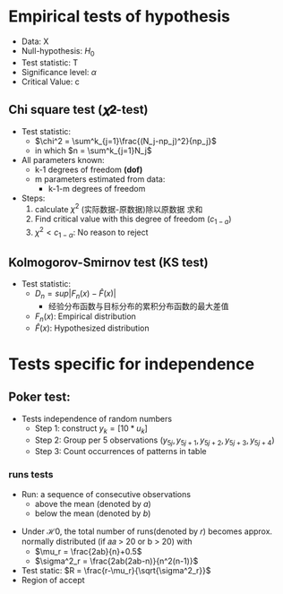 # Empirical tests of hypothesis
+ Data: X
+ Null-hypothesis: $H_0$
+ Test statistic: T
+ Significance level: $\alpha$
+ Critical Value: c

## Chi square test (𝝌𝟐-test)
+ Test statistic:
  + $\chi^2 = \sum^k_{j=1}\frac{(N_j-np_j)^2}{np_j}$
  + in which $n = \sum^k_{j=1}N_j$
+ All parameters known:
  + k-1 degrees of freedom **(dof)**
  + m parameters estimated from data: 
    + k-1-m degrees of freedom
+ Steps:
  1. calculate $\chi^2$ (实际数据-原数据)除以原数据 求和
  2. Find critical value with this degree of freedom $(c_{1-a})$
  3. $\chi ^ 2 < c_{1−\alpha}$: No reason to reject

## Kolmogorov-Smirnov test (KS test)
+ Test statistic:
  + $D_n = sup|F_n(x) - \hat{F}(x)|$
    + 经验分布函数与目标分布的累积分布函数的最大差值
  + $F_n(x)$: Empirical distribution
  + $\hat{F}(x)$: Hypothesized distribution


# Tests specific for independence
## Poker test:
+ Tests independence of random numbers
  + Step 1: construct $y_k = [10*u_k]$
  + Step 2: Group per 5 observations $(y_{5j},y_{5j+1},y_{5j+2},y_{5j+3},y_{5j+4})$
  + Step 3: Count occurrences of patterns in table
### runs tests
+ Run: a sequence of consecutive observations  
  - above the mean (denoted by $a$)
  - below the mean (denoted by $b$)
- Under ℋ0, the total number of runs(denoted by 𝑟) becomes approx. normally distributed (if 𝑎𝑎 > 20 or b > 20) with
  - $\mu_r = \frac{2ab}{n}+0.5$
  - $\sigma^2_r = \frac{2ab(2ab-n)}{n^2(n-1)}$
- Test static: $R = \frac{r-\mu_r}{\sqrt{\sigma^2_r}}$
- Region of accept